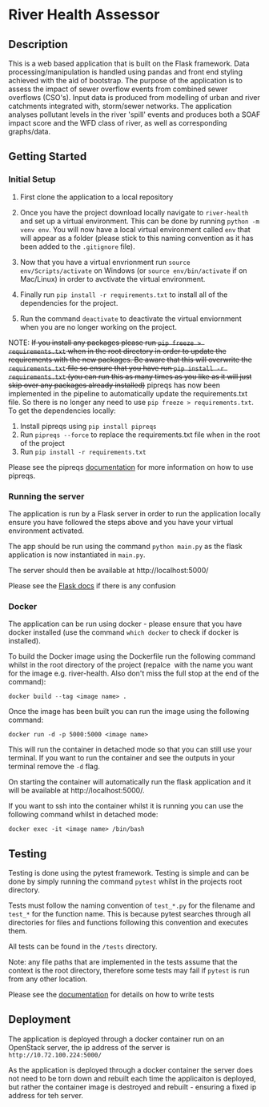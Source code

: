 # River Health Assessor

## Description

This is a web based application that is built on the Flask framework. Data processing/manipulation is handled using pandas and front end styling achieved with the aid of bootstrap. The purpose of the application is to assess the impact of sewer overflow events from combined sewer overflows (CSO's). Input data is produced from modelling of urban and river catchments integrated with, storm/sewer networks. The application analyses pollutant levels in the river 'spill' events and produces both a SOAF impact score and the WFD class of river, as well as corresponding graphs/data.

## Getting Started

### Initial Setup
1. First clone the application to a local repository

2. Once you have the project download locally navigate to `river-health` and set up a virtual environment. This can be done by running `python -m venv env`. You will now have a local virtual environment called `env` that will appear as a folder (please stick to this naming convention as it has been added to the `.gitignore` file).

3. Now that you have a virtual envrionment run `source env/Scripts/activate` on Windows (or `source env/bin/activate` if on Mac/Linux) in order to avctivate the virtual environment.

4. Finally run `pip install -r requirements.txt` to install all of the dependencies for the project.

5. Run the command `deactivate` to deactivate the virtual enviornment when you are no longer working on the project.

NOTE: ~~If you install any packages please run `pip freeze > requirements.txt` when in the root directory in order to update the requirements with the new packages. Be aware that this will overwrite the `requirements.txt` file so ensure that you have run `pip install -r requirements.txt` (you can run this as many times as you like as it will just skip over any packages already installed)~~
pipreqs has now been implemented in the pipeline to automatically update the requirements.txt file. So there is no longer any need to use `pip freeze > requirements.txt`. To get the dependencies locally:

1. Install pipreqs using `pip install pipreqs`
2. Run `pipreqs --force` to replace the requirements.txt file when in the root of the project
3. Run `pip install -r requirements.txt`

Please see the pipreqs [documentation](https://github.com/bndr/pipreqs) for more information on how to use pipreqs.

### Running the server

The application is run by a Flask server in order to run the application locally ensure you have followed the steps above and you have your virtual environment activated. 

The app should be run using the command `python main.py` as the flask application is now instantiated in `main.py`.

The server should then be available at http://localhost:5000/

Please see the [Flask docs](https://flask.palletsprojects.com/en/2.1.x/tutorial/factory/) if there is any confusion

### Docker

The application can be run using docker - please ensure that you have docker installed (use the command `which docker` to check if docker is installed).

To build the Docker image using the Dockerfile run the following command whilst in the root directory of the project (repalce <image name> with the name you want for the image e.g. river-health. Also don't miss the full stop at the end of the command):

`docker build --tag <image name> .`

Once the image has been built you can run the image using the following command:

`docker run -d -p 5000:5000 <image name>`

This will run the container in detached mode so that you can still use your terminal. If you want to run the container and see the outputs in your terminal remove the `-d` flag. 

On starting the container will automatically run the flask application and it will be available at http://localhost:5000/.

If you want to ssh into the container whilst it is running you can use the following command whilst in detached mode:

`docker exec -it <image name> /bin/bash`

## Testing

Testing is done using the pytest framework. Testing is simple and can be done by simply running the command `pytest` whilst in the projects root directory.

Tests must follow the naming convention of `test_*.py` for the filename and `test_*` for the function name. This is because pytest searches through all directories for files and functions following this convention and executes them.

All tests can be found in the `/tests` directory.

Note: any file paths that are implemented in the tests assume that the context is the root directory, therefore some tests may fail if `pytest` is run from any other location.

Please see the [documentation](https://docs.pytest.org/en/7.1.x/how-to/assert.html#assert) for details on how to write tests

## Deployment

The application is deployed through a docker container run on an OpenStack server, the ip address of the server is `http://10.72.100.224:5000/` 


As the application is deployed through a docker container the server does not need to be torn down and rebuilt each time the applicaiton is deployed, but rather the container image is destroyed and rebuilt - ensuring a fixed ip address for teh server.
